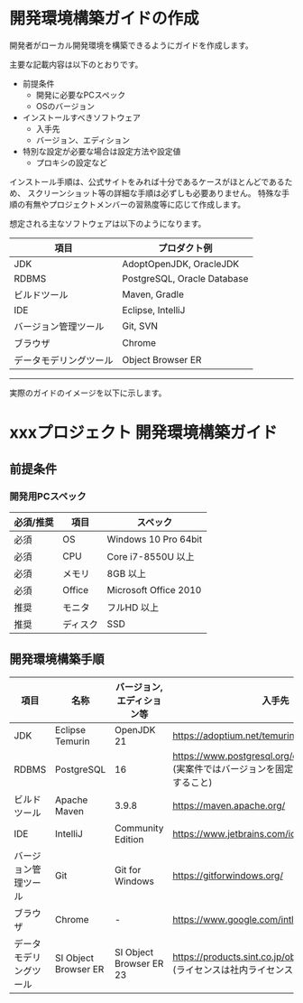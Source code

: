 # 開発環境構築ガイドの作成


開発者がローカル開発環境を構築できるようにガイドを作成します。

主要な記載内容は以下のとおりです。

- 前提条件
  - 開発に必要なPCスペック
  - OSのバージョン
- インストールすべきソフトウェア
  - 入手先
  - バージョン、エディション
- 特別な設定が必要な場合は設定方法や設定値
  - プロキシの設定など

インストール手順は、公式サイトをみれば十分であるケースがほとんどであるため、
スクリーンショット等の詳細な手順は必ずしも必要ありません。
特殊な手順の有無やプロジェクトメンバーの習熟度等に応じて作成します。


想定される主なソフトウェアは以下のようになります。

| 項目                   | プロダクト例                |
|------------------------|-----------------------------|
| JDK                    | AdoptOpenJDK, OracleJDK     |
| RDBMS                  | PostgreSQL, Oracle Database |
| ビルドツール           | Maven, Gradle               |
| IDE                    | Eclipse, IntelliJ           |
| バージョン管理ツール   | Git, SVN                    |
| ブラウザ               | Chrome                      |
| データモデリングツール | Object Browser ER           |

-----

実際のガイドのイメージを以下に示します。

# xxxプロジェクト 開発環境構築ガイド

## 前提条件

### 開発用PCスペック

| 必須/推奨 | 項目     | スペック              |
|-----------|----------|-----------------------|
| 必須      | OS       | Windows 10 Pro 64bit  |
| 必須      | CPU      | Core i7-8550U 以上    |
| 必須      | メモリ   | 8GB 以上              |
| 必須      | Office   | Microsoft Office 2010 |
| 推奨      | モニタ   | フルHD 以上           |
| 推奨      | ディスク | SSD                   |


## 開発環境構築手順

| 項目                   | 名称                   | バージョン,エディション等           | 入手先                                                                         |
|------------------------|----------------------|-------------------------|-----------------------------------------------------------------------------|
| JDK                    | Eclipse Temurin      | OpenJDK 21              | https://adoptium.net/temurin/                                               |
| RDBMS                  | PostgreSQL           | 16                      | https://www.postgresql.org/download/windows/<br> (実案件ではバージョンを固定できるようにガイドすること) |
| ビルドツール           | Apache Maven         | 3.9.8                   | https://maven.apache.org/                                                   |
| IDE                    | IntelliJ             | Community Edition       | https://www.jetbrains.com/idea/                                             |
| バージョン管理ツール   | Git                  | Git for Windows         | https://gitforwindows.org/                                                  |
| ブラウザ               | Chrome               | -                       | https://www.google.com/intl/ja/chrome/                                      |
| データモデリングツール | SI Object Browser ER | SI Object Browser ER 23 | https://products.sint.co.jp/ober/trial <br> (ライセンスは社内ライセンスを使用)              |

